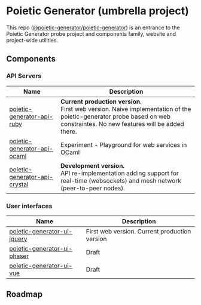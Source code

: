 # Poietic Generator (umbrella project)

<!-- inspired by https://github.com/marp-team/marp -->

This repo ([@poietic-generator/poietic-generator]()) is an entrance to the Poietic Generator probe project and components family, website and project-wide utilities.

## Components

### API Servers

| Name | Description | 
|---   |---          |
| [poietic-generator-api-ruby](https://github.com/poietic-generator/poietic-generator-api-ruby) | __Current production version.__<br/> First web version. Naive implementation of the poietic-generator probe based on web constraintes. No new features will be added there. |
| [poietic-generator-api-ocaml](https://github.com/poietic-generator/poietic-generator-api-ocaml) | Experiment - Playground for web services in OCaml |
| [poietic-generator-api-crystal](https://github.com/poietic-generator/poietic-generator-api-crystal) | __Development version.__<br/> API re-implementation adding support for real-time (websockets) and mesh network (peer-to-peer nodes). |

### User interfaces

| Name | Description |
|---   |---          |
| [poietic-generator-ui-jquery](https://github.com/poietic-generator/poietic-generator-ui-jquery) | First web version. Current production version |
| [poietic-generator-ui-phaser](https://github.com/poietic-generator/poietic-generator-ui-phaser) | Draft |
| [poietic-generator-ui-vue](https://github.com/poietic-generator/poietic-generator-ui-vue) | Draft  |

## Roadmap


